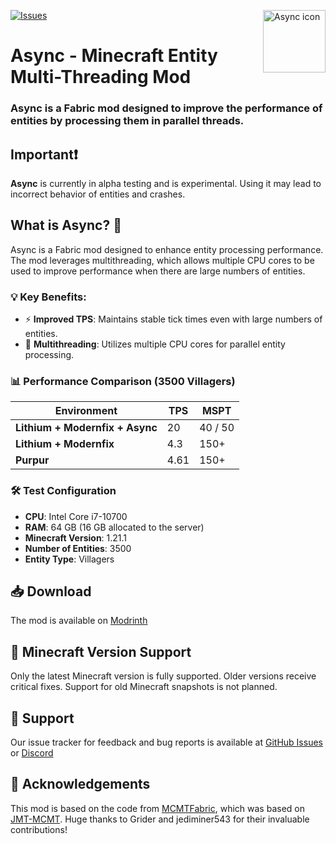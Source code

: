 [![Issues](https://img.shields.io/github/issues/AxalotLDev/Async?style=for-the-badge)](https://github.com/AxalotLDev/Async/issues)
<img width="100" src="https://github.com/AxalotLDev/Async/raw/ver/1.21.1/src/main/resources/assets/async/icon.png" alt="Async icon" align="right">
<div align="left">
<h1>Async - Minecraft Entity Multi-Threading Mod</h1>
<h3>Async is a Fabric mod designed to improve the performance of entities by processing them in parallel threads.</h3>
</div>

## Important❗

**Async** is currently in alpha testing and is experimental. Using it may lead to incorrect behavior of entities and crashes.

## What is Async? 🤔

Async is a Fabric mod designed to enhance entity processing performance. The mod leverages multithreading, which allows multiple CPU cores to be used to improve performance when there are large numbers of entities.

### 💡 Key Benefits:

- ⚡ **Improved TPS**: Maintains stable tick times even with large numbers of entities.
- 🚀 **Multithreading**: Utilizes multiple CPU cores for parallel entity processing.

### 📊 Performance Comparison (3500 Villagers)

| Environment              | TPS   | MSPT             |
|--------------------------|-------|------------------|
| **Lithium + Modernfix + Async** | 20    | 40 / 50          |
| **Lithium + Modernfix**        | 4.3   | 150+             |
| **Purpur**                 | 4.61  | 150+             |

### 🛠️ Test Configuration

- **CPU**: Intel Core i7-10700
- **RAM**: 64 GB (16 GB allocated to the server)
- **Minecraft Version**: 1.21.1
- **Number of Entities**: 3500
- **Entity Type**: Villagers

## 📥 Download

The mod is available on [Modrinth](https://modrinth.com/mod/async)

## 🔄 Minecraft Version Support

Only the latest Minecraft version is fully supported. Older versions receive critical fixes. Support for old Minecraft snapshots is not planned.

## 📮 Support

Our issue tracker for feedback and bug reports is available at [GitHub Issues](https://github.com/AxalotLDev/Async/issues) or [Discord](https://discord.com/invite/scvCQ2qKS3)

## 🙌 Acknowledgements

This mod is based on the code from [MCMTFabric](https://modrinth.com/mod/mcmtfabric), which was based on [JMT-MCMT](https://github.com/jediminer543/JMT-MCMT). Huge thanks to Grider and jediminer543 for their invaluable contributions!

